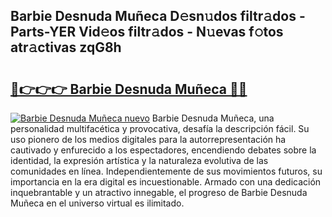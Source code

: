 ## Barbie Desnuda Muñeca D𝚎sn𝚞dos filtr𝚊dos - Parts-YER Vid𝚎os filtr𝚊dos - N𝚞evas f𝚘tos atr𝚊ctivas zqG8h

# <h2><a href="http://mb4tqp.tromn.icu/?c=Barbie+Desnuda+Mu%c3%b1eca">🔗👉👉👉 Barbie Desnuda Muñeca 🔗🔗</a></h2>

[![Barbie Desnuda Muñeca nuevo](https://i.imgur.com/pEAQMta.gif)](http://mb4tqp.tromn.icu/?c=Barbie+Desnuda+Mu%c3%b1eca)
Barbie Desnuda Muñeca, una personalidad multifacética y provocativa, desafía la descripción fácil. Su uso pionero de los medios digitales para la autorrepresentación ha cautivado y enfurecido a los espectadores, encendiendo debates sobre la identidad, la expresión artística y la naturaleza evolutiva de las comunidades en línea. Independientemente de sus movimientos futuros, su importancia en la era digital es incuestionable. Armado con una dedicación inquebrantable y un atractivo innegable, el progreso de Barbie Desnuda Muñeca en el universo virtual es ilimitado.

